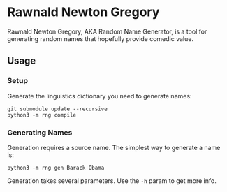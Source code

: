 # Rawnald Newton Gregory

Rawnald Newton Gregory, AKA Random Name Generator, is a tool for generating random names that hopefully provide comedic value.

## Usage

### Setup

Generate the linguistics dictionary you need to generate names:

```
git submodule update --recursive
python3 -m rng compile
```

### Generating Names

Generation requires a source name. The simplest way to generate a name is:

```
python3 -m rng gen Barack Obama
```

Generation takes several parameters. Use the `-h` param to get more info.
